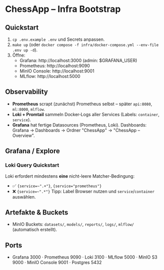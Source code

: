 # ChessApp – Infra Bootstrap

## Quickstart
1. `cp .env.example .env` und Secrets anpassen.
2. `make up` (oder `docker compose -f infra/docker-compose.yml --env-file .env up -d`).
3. Öffne:
   - Grafana: http://localhost:3000 (admin: $GRAFANA_USER)
   - Prometheus: http://localhost:9090
   - MinIO Console: http://localhost:9001
   - MLflow: http://localhost:5000

## Observability
- **Prometheus** scrapt (zunächst) Prometheus selbst – später `api:8080`, `ml:8000`, `mlflow`.
- **Loki + Promtail** sammeln Docker‑Logs aller Services (Labels: `container`, `service`).
- **Grafana** hat fertige Datasources (Prometheus, Loki). Dashboards: Grafana → Dashboards → Ordner "ChessApp" → "ChessApp – Overview".

## Grafana / Explore

### Loki Query Quickstart
Loki erfordert mindestens **eine** nicht-leere Matcher-Bedingung:
- ✅ `{service=~".+"}`, `{service="prometheus"}`
- ❌ `{service=~".*"}`
Tipp: Label Browser nutzen und `service`/`container` auswählen.

## Artefakte & Buckets
- MinIO Buckets: `datasets/`, `models/`, `reports/`, `logs/`, `mlflow/` (automatisch erstellt).

## Ports
- Grafana 3000 · Prometheus 9090 · Loki 3100 · MLflow 5000 · MinIO S3 9000 · MinIO Console 9001 · Postgres 5432
